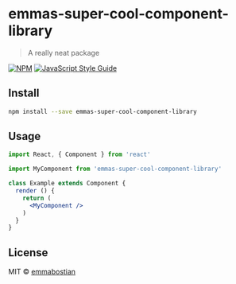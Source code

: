 # emmas-super-cool-component-library

> A really neat package

[![NPM](https://img.shields.io/npm/v/emmas-super-cool-component-library.svg)](https://www.npmjs.com/package/emmas-super-cool-component-library) [![JavaScript Style Guide](https://img.shields.io/badge/code_style-standard-brightgreen.svg)](https://standardjs.com)

## Install

```bash
npm install --save emmas-super-cool-component-library
```

## Usage

```jsx
import React, { Component } from 'react'

import MyComponent from 'emmas-super-cool-component-library'

class Example extends Component {
  render () {
    return (
      <MyComponent />
    )
  }
}
```

## License

MIT © [emmabostian](https://github.com/emmabostian)

